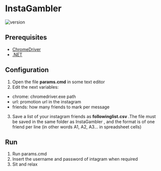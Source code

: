 # InstaGambler 
![version](https://img.shields.io/badge/version-1.0-blue)

## Prerequisites
- <a href="https://chromedriver.chromium.org/downloads">ChromeDriver</a>
- <a href="https://dotnet.microsoft.com/download">.NET</a>

## Configuration
1. Open the file <strong>params.cmd</strong> in some text editor
2. Edit the next variables:
- chrome: chromedriver.exe path
- url: promotion url in the instagram
- friends: how many friends to mark per message
3. Save a list of your instagram friends as <strong>followinglist.csv</strong> .The file must be saved in the same folder as InstaGambler , and the format is of one friend per line (in other words A1, A2, A3... in spreadsheet cells)

## Run
1. Run params.cmd
2. Insert the username and password of intagram when required
3. Sit and relax

